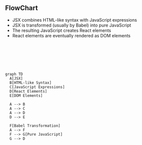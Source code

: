## FlowChart
- JSX combines HTML-like syntax with JavaScript expressions
- JSX is transformed (usually by Babel) into pure JavaScript
- The resulting JavaScript creates React elements
- React elements are eventually rendered as DOM elements

<br><br><br><br>
```mermaid

graph TD
  A[JSX]
  B[HTML-like Syntax]
  C[JavaScript Expressions]
  D[React Elements]
  E[DOM Elements]
  
  A --> B
  A --> C
  A --> D
  D --> E
  
  F[Babel Transformation]
  A --> F
  F --> G[Pure JavaScript]
  G --> D

  ```